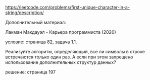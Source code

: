 https://leetcode.com/problems/first-unique-character-in-a-string/description/

Дополнительный материал:

Лакман Макдауэл - Карьера программиста (2020)

условие: страница 82, задача 1.1.

Реализуйте алгоритм, определяющий, все ли символы в строке встречаются только один раз. А если при этом запрещено использование дополнительных структур данных?

решение: страница 197
